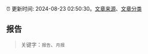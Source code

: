 :alarm_clock: 更新时间: 2024-08-23 02:50:30。[文章来源](/README.md)、[文章分类](/TAGS.md)

## 报告


> 关键字：`报告`、`月报`



